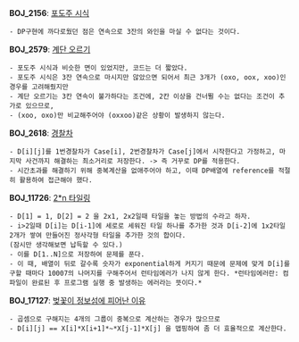 
**BOJ_2156**: [포도주 시식](https://www.acmicpc.net/problem/2156)
```
- DP구현에 까다로웠던 점은 연속으로 3잔의 와인을 마실 수 없다는 것이다.
```

**BOJ_2579**: [계단 오르기](https://www.acmicpc.net/problem/2579)
```
- 포도주 시식과 비슷한 면이 있었지만, 코드는 더 짧았다.
- 포도주 시식은 3잔 연속으로 마시지만 않았으면 되어서 최근 3개가 (oxo, oox, xoo)인 경우를 고려해줬지만
- 계단 오르기는 3칸 연속이 불가하다는 조건에, 2칸 이상을 건너뛸 수는 없다는 조건이 추가로 있으므로,
- (xoo, oxo)만 비교해주어야 (oxxoo)같은 상황이 발생하지 않는다.
```

**BOJ_2618**: [경찰차](https://www.acmicpc.net/problem/2618)
```
- D[i][j]를 1번경찰차가 Case[i], 2번경찰차가 Case[j]에서 시작한다고 가정하고, 마지막 사건까지 해결하는 최소거리로 저장한다. -> 즉 거꾸로 DP를 적용한다.
- 시간초과를 해결하기 위해 중복계산을 없애주어야 하고, 이때 DP배열에 reference를 적절히 활용하여 접근해야 했다.
```

**BOJ_11726**: [2\*n 타일링](https://www.acmicpc.net/problem/11726)
```
- D[1] = 1, D[2] = 2 을 2x1, 2x2일때 타일을 놓는 방법의 수라고 하자.
- i>2일때 D[i]는 D[i-1]에 세로로 세워진 타일 하나를 추가한 것과 D[i-2]에 1x2타일 2개가 쌓여 만들어진 정사각형 타일을 추가한 것의 합이다.
(잠시만 생각해보면 납득할 수 있다.)
- 이를 D[1..N]으로 저장하여 문제를 푼다.
- 이 때, 배열이 뒤로 갈수록 숫자가 exponential하게 커지기 때문에 문제에 맞게 D[i]를 구할 때마다 10007의 나머지를 구해주어서 런타임에러가 나지 않게 한다. *런타임에러란: 컴파일이 완료된 후 프로그램 실행 중 발생하는 에러라는 뜻이다.*
```

**BOJ_17127**: [벚꽃이 정보섬에 피어난 이유](https://www.acmicpc.net/problem/17127)
```
- 곱셈으로 구해지는 4개의 그룹이 중복으로 계산하는 경우가 많으므로
- D[i][j] == X[i]*X[i+1]*~*X[j-1]*X[j] 을 맵핑하여 좀 더 효율적으로 계산한다.
```
